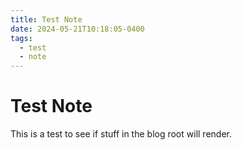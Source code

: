```yaml
---
title: Test Note
date: 2024-05-21T10:18:05-0400
tags:
  - test
  - note
---
```


# Test Note

This is a test to see if stuff in the blog root will render.